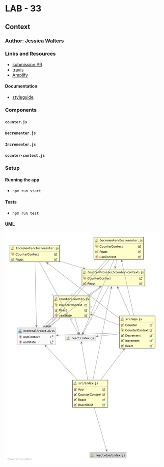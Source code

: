 # LAB - 33

## Context

### Author: Jessica Walters

### Links and Resources
* [submission PR](https://github.com/401-advanced-javascript-jessica/401-lab-33/pull/2)
* [travis](https://www.travis-ci.com/401-advanced-javascript-jessica/401-lab-33)
* [Amplify](https://master.dc9z2ummimaqu.amplifyapp.com/)

#### Documentation
* [styleguide](localhost:6060)

### Components
#### `counter.js`
#### `Decrementer.js`
#### `Incrementer.js`
#### `counter-context.js`

### Setup

#### Running the app
* `npm run start`
  
#### Tests
* `npm run test`

#### UML
![UML](./UML.jpg)
